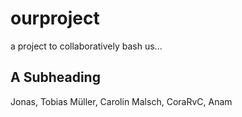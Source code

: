 # ourproject
a project to collaboratively bash us...

## A Subheading
Jonas, Tobias Müller, Carolin Malsch, CoraRvC, Anam


